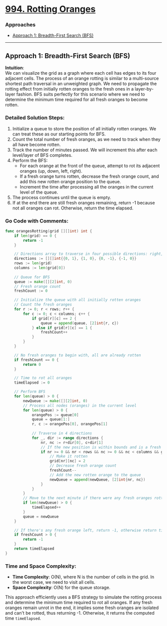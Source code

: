 # [994. Rotting Oranges](https://leetcode.com/problems/rotting-oranges/)

### Approaches
- [Approach 1: Breadth-First Search (BFS)](#approach-1-breadth-first-search-bfs)

---

## Approach 1: Breadth-First Search (BFS)

**Intuition**:  
We can visualize the grid as a graph where each cell has edges to its four adjacent cells. The process of an orange rotting is similar to a multi-source shortest path traversal in an unweighted graph. We need to propagate the rotting effect from initially rotten oranges to the fresh ones in a layer-by-layer fashion. BFS suits perfectly for this scenario where we need to determine the minimum time required for all fresh oranges to become rotten.

### Detailed Solution Steps:
1. Initialize a queue to store the position of all initially rotten oranges. We can treat these as our starting points for BFS.
2. Count the total number of fresh oranges, as we need to track when they all have become rotten.
3. Track the number of minutes passed. We will increment this after each level/layer of BFS completes.
4. Perform the BFS:
   - For each orange at the front of the queue, attempt to rot its adjacent oranges (up, down, left, right).
   - If a fresh orange turns rotten, decrease the fresh orange count, and add this new rotten orange position to the queue.
   - Increment the time after processing all the oranges in the current level of the queue.
5. The process continues until the queue is empty.
6. If at the end there are still fresh oranges remaining, return -1 because not all oranges can rot. Otherwise, return the time elapsed.

### Go Code with Comments:

```go
func orangesRotting(grid [][]int) int {
    if len(grid) == 0 {
        return -1
    }

    // Directions array to traverse in four possible directions: right, down, left, up
    directions := [][]int{{0, 1}, {1, 0}, {0, -1}, {-1, 0}}
    rows := len(grid)
    columns := len(grid[0])
    
    // Queue for BFS
    queue := make([][2]int, 0)
    // Fresh orange count
    freshCount := 0

    // Initialize the queue with all initially rotten oranges
    // Count the fresh oranges
    for r := 0; r < rows; r++ {
        for c := 0; c < columns; c++ {
            if grid[r][c] == 2 {
                queue = append(queue, [2]int{r, c})
            } else if grid[r][c] == 1 {
                freshCount++
            }
        }
    }

    // No fresh oranges to begin with, all are already rotten
    if freshCount == 0 {
        return 0
    }

    // Time to rot all oranges
    timeElapsed := 0

    // Perform BFS
    for len(queue) > 0 {
        newQueue := make([][2]int, 0)
        // Process all nodes (oranges) in the current level
        for len(queue) > 0 {
            orangePos := queue[0]
            queue = queue[1:]
            r, c := orangePos[0], orangePos[1]
            
            // Traverse in 4 directions
            for _, dir := range directions {
                nr, nc := r+dir[0], c+dir[1]
                // If the new position is within bounds and is a fresh orange
                if nr >= 0 && nr < rows && nc >= 0 && nc < columns && grid[nr][nc] == 1 {
                    // Make it rotten
                    grid[nr][nc] = 2
                    // Decrease fresh orange count
                    freshCount--
                    // Add the new rotten orange to the queue
                    newQueue = append(newQueue, [2]int{nr, nc})
                }
            }
        }
        // Move to the next minute if there were any fresh oranges rotten in this cycle
        if len(newQueue) > 0 {
            timeElapsed++
        }
        queue = newQueue
    }

    // If there's any fresh orange left, return -1, otherwise return timeElapsed
    if freshCount > 0 {
        return -1
    }
    return timeElapsed
}
```

### Time and Space Complexity:
- **Time Complexity**: O(N), where N is the number of cells in the grid. In the worst case, we need to visit all cells.
- **Space Complexity**: O(N) for the queue storage.

This approach efficiently uses a BFS strategy to simulate the rotting process and determine the minimum time required to rot all oranges. If any fresh oranges remain unrot in the end, it implies some fresh oranges are isolated and can't be rotted, thus returning -1. Otherwise, it returns the computed time `timeElapsed`.


